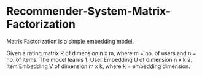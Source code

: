 # Recommender-System-Matrix-Factorization
Matrix Factorization is a simple embedding model.

Given a rating matrix R of dimension n x m, where m = no. of users and n = no. of items. The model learns 1. User Embedding U of dimension n x k 2. Item Embedding V of dimension m x k, where k = embedding dimension.
